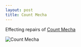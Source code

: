 ```yaml
---
layout: post
title: Count Mecha
---
```


Effecting repairs of [Count Mecha](http://en.wikipedia.org/wiki/Galaxy_Express_999)

![Count Mecha](http://cdn.www.artsoftheinsane.com/count_mecha.jpeg)
